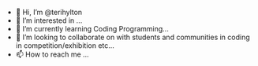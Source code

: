 - 👋 Hi, I’m @terihylton
- 👀 I’m interested in ...
- 🌱 I’m currently learning Coding Programming...
- 💞️ I’m looking to collaborate on with students and communities in coding in competition/exhibition etc...
- 📫 How to reach me ...

<!---
terihylton/terihylton is a ✨ special ✨ repository because its `README.md` (this file) appears on your GitHub profile.
You can click the Preview link to take a look at your changes.
--->
